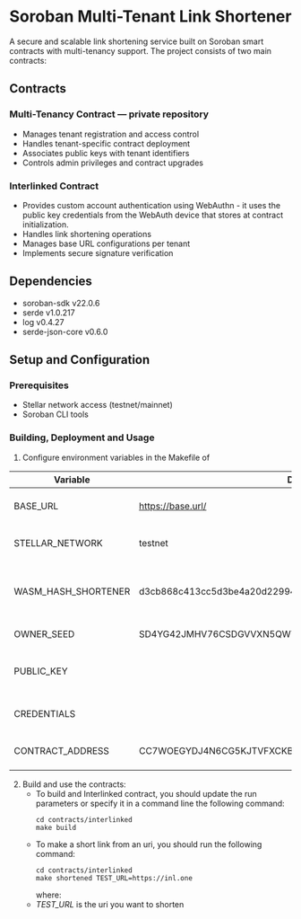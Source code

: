 # Soroban Multi-Tenant Link Shortener

A secure and scalable link shortening service built on Soroban smart contracts with multi-tenancy support. The project
consists of two main contracts:

## Contracts

### Multi-Tenancy Contract — private repository

- Manages tenant registration and access control
- Handles tenant-specific contract deployment
- Associates public keys with tenant identifiers
- Controls admin privileges and contract upgrades

### Interlinked Contract

- Provides custom account authentication using WebAuthn - it uses the public key credentials from the WebAuth device that stores at contract initialization. 
- Handles link shortening operations
- Manages base URL configurations per tenant
- Implements secure signature verification

## Dependencies

- soroban-sdk v22.0.6
- serde v1.0.217
- log v0.4.27
- serde-json-core v0.6.0

## Setup and Configuration

### Prerequisites

- Stellar network access (testnet/mainnet)
- Soroban CLI tools

### Building, Deployment and Usage

1. Configure environment variables in the Makefile of

| Variable            | Default Value                                                    | Description                                                 |
|---------------------|------------------------------------------------------------------|-------------------------------------------------------------|
| BASE_URL            | https://base.url/                                                | Base URL for the link shortener service                     |
| STELLAR_NETWORK     | testnet                                                          | Target Stellar network (testnet/mainnet)                    |
| WASM_HASH_SHORTENER | d3cb868c413cc5d3be4a20d22994f9d3bea024ce458bb9516553046f9dae6575 | Hash of the shortener contract WASM file, for upgrades call |
| OWNER_SEED          | SD4YG42JMHV76CSDGVVXN5QWT6NOKXQP75ESLYBKKVF7CN2O7VXEUYSE         | Secret key of the contract owner                            |
| PUBLIC_KEY          |                                                                  | public key as secp256r1 public key SEC-1 encoded            |
| CREDENTIALS         |                                                                  | public key credentials from web auth                        |
| CONTRACT_ADDRESS    | CC7WOEGYDJ4N6CG5KJTVFXCKBTUJK7Z5GNAIOBTPART2DWWTT7632P3C         | Address of the deployed contract                            | 

2. Build and use the contracts:
    - To build and Interlinked contract, you should update the run parameters or specify it in a command line the following command:
      ```shell
      cd contracts/interlinked
      make build 
      ```
    - To make a short link from an uri, you should run the following command:
       ```shell
      cd contracts/interlinked
      make shortened TEST_URL=https://inl.one
      ```  
      where:
    - _TEST_URL_ is the uri you want to shorten